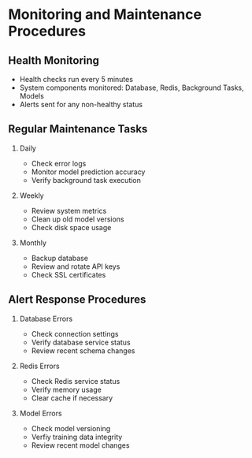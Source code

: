 # Monitoring and Maintenance Procedures

## Health Monitoring

- Health checks run every 5 minutes
- System components monitored: Database, Redis, Background Tasks, Models
- Alerts sent for any non-healthy status

## Regular Maintenance Tasks
1. Daily
    - Check error logs
    - Monitor model prediction accuracy
    - Verify background task execution

2. Weekly
    - Review system metrics
    - Clean up old model versions
    - Check disk space usage

3. Monthly
    - Backup database
    - Review and rotate API keys
    - Check SSL certificates

## Alert Response Procedures
1. Database Errors
    - Check connection settings
    - Verify database service status
    - Review recent schema changes

2. Redis Errors
    - Check Redis service status
    - Verify memory usage
    - Clear cache if necessary

3. Model Errors
    - Check model versioning
    - Verfiy training data integrity
    - Review recent model changes
